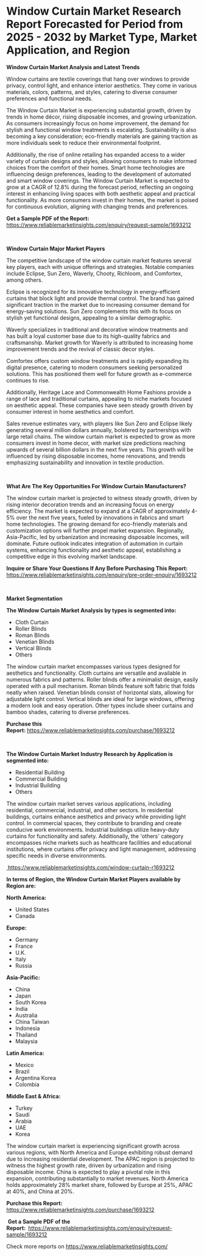 <p><h1>Window Curtain Market Research Report Forecasted for Period from 2025 -  2032 by Market Type, Market Application, and Region</h1></p><p><strong>Window Curtain Market Analysis and Latest Trends</strong></p>
<p><p>Window curtains are textile coverings that hang over windows to provide privacy, control light, and enhance interior aesthetics. They come in various materials, colors, patterns, and styles, catering to diverse consumer preferences and functional needs.</p><p>The Window Curtain Market is experiencing substantial growth, driven by trends in home décor, rising disposable incomes, and growing urbanization. As consumers increasingly focus on home improvement, the demand for stylish and functional window treatments is escalating. Sustainability is also becoming a key consideration; eco-friendly materials are gaining traction as more individuals seek to reduce their environmental footprint.</p><p>Additionally, the rise of online retailing has expanded access to a wider variety of curtain designs and styles, allowing consumers to make informed choices from the comfort of their homes. Smart home technologies are influencing design preferences, leading to the development of automated and smart window coverings. The Window Curtain Market is expected to grow at a CAGR of 12.8% during the forecast period, reflecting an ongoing interest in enhancing living spaces with both aesthetic appeal and practical functionality. As more consumers invest in their homes, the market is poised for continuous evolution, aligning with changing trends and preferences.</p></p>
<p><strong>Get a Sample PDF of the Report:&nbsp;</strong> <a href="https://www.reliablemarketinsights.com/enquiry/request-sample/1693212?utm_campaign=2281&utm_medium=2&utm_source=Github&utm_content=ia&utm_term=08022025&utm_id=window-curtain">https://www.reliablemarketinsights.com/enquiry/request-sample/1693212</a></p>
<p>&nbsp;</p>
<p><strong>Window Curtain Major Market Players</strong></p>
<p><p>The competitive landscape of the window curtain market features several key players, each with unique offerings and strategies. Notable companies include Eclipse, Sun Zero, Waverly, Chooty, Richloom, and Comfortex, among others.</p><p>Eclipse is recognized for its innovative technology in energy-efficient curtains that block light and provide thermal control. The brand has gained significant traction in the market due to increasing consumer demand for energy-saving solutions. Sun Zero complements this with its focus on stylish yet functional designs, appealing to a similar demographic.</p><p>Waverly specializes in traditional and decorative window treatments and has built a loyal customer base due to its high-quality fabrics and craftsmanship. Market growth for Waverly is attributed to increasing home improvement trends and the revival of classic decor styles.</p><p>Comfortex offers custom window treatments and is rapidly expanding its digital presence, catering to modern consumers seeking personalized solutions. This has positioned them well for future growth as e-commerce continues to rise. </p><p>Additionally, Heritage Lace and Commonwealth Home Fashions provide a range of lace and traditional curtains, appealing to niche markets focused on aesthetic appeal. These companies have seen steady growth driven by consumer interest in home aesthetics and comfort.</p><p>Sales revenue estimates vary, with players like Sun Zero and Eclipse likely generating several million dollars annually, bolstered by partnerships with large retail chains. The window curtain market is expected to grow as more consumers invest in home decor, with market size predictions reaching upwards of several billion dollars in the next five years. This growth will be influenced by rising disposable incomes, home renovations, and trends emphasizing sustainability and innovation in textile production.</p></p>
<p>&nbsp;</p>
<p><strong>What Are The Key Opportunities For Window Curtain Manufacturers?</strong></p>
<p><p>The window curtain market is projected to witness steady growth, driven by rising interior decoration trends and an increasing focus on energy efficiency. The market is expected to expand at a CAGR of approximately 4-5% over the next five years, fueled by innovations in fabrics and smart home technologies. The growing demand for eco-friendly materials and customization options will further propel market expansion. Regionally, Asia-Pacific, led by urbanization and increasing disposable incomes, will dominate. Future outlook indicates integration of automation in curtain systems, enhancing functionality and aesthetic appeal, establishing a competitive edge in this evolving market landscape.</p></p>
<p><strong>Inquire or Share Your Questions If Any Before Purchasing This Report:</strong> <a href="https://www.reliablemarketinsights.com/enquiry/pre-order-enquiry/1693212?utm_campaign=2281&utm_medium=2&utm_source=Github&utm_content=ia&utm_term=08022025&utm_id=window-curtain">https://www.reliablemarketinsights.com/enquiry/pre-order-enquiry/1693212</a></p>
<p>&nbsp;</p>
<p><strong>Market Segmentation</strong></p>
<p><strong>The Window Curtain Market Analysis by types is segmented into:</strong></p>
<p><ul><li>Cloth Curtain</li><li>Roller Blinds</li><li>Roman Blinds</li><li>Venetian Blinds</li><li>Vertical Blinds</li><li>Others</li></ul></p>
<p><p>The window curtain market encompasses various types designed for aesthetics and functionality. Cloth curtains are versatile and available in numerous fabrics and patterns. Roller blinds offer a minimalist design, easily operated with a pull mechanism. Roman blinds feature soft fabric that folds neatly when raised. Venetian blinds consist of horizontal slats, allowing for adjustable light control. Vertical blinds are ideal for large windows, offering a modern look and easy operation. Other types include sheer curtains and bamboo shades, catering to diverse preferences.</p></p>
<p><strong>Purchase this Report:&nbsp;</strong><a href="https://www.reliablemarketinsights.com/purchase/1693212?utm_campaign=2281&utm_medium=2&utm_source=Github&utm_content=ia&utm_term=08022025&utm_id=window-curtain">https://www.reliablemarketinsights.com/purchase/1693212</a></p>
<p>&nbsp;</p>
<p><strong>The Window Curtain Market Industry Research by Application is segmented into:</strong></p>
<p><ul><li>Residential Building</li><li>Commercial Building</li><li>Industrial Building</li><li>Others</li></ul></p>
<p><p>The window curtain market serves various applications, including residential, commercial, industrial, and other sectors. In residential buildings, curtains enhance aesthetics and privacy while providing light control. In commercial spaces, they contribute to branding and create conducive work environments. Industrial buildings utilize heavy-duty curtains for functionality and safety. Additionally, the 'others' category encompasses niche markets such as healthcare facilities and educational institutions, where curtains offer privacy and light management, addressing specific needs in diverse environments.</p></p>
<p><a href="https://www.reliablemarketinsights.com/window-curtain-r1693212?utm_campaign=2281&utm_medium=2&utm_source=Github&utm_content=ia&utm_term=08022025&utm_id=window-curtain">&nbsp;https://www.reliablemarketinsights.com/window-curtain-r1693212</a></p>
<p><strong>In terms of Region, the Window Curtain Market Players available by Region are:</strong></p>
<p>
    <p> <strong> North America: </strong>
        <ul>
            <li>United States</li>
            <li>Canada</li>
        </ul>
        </p> 
    <p> <strong> Europe: </strong>
        <ul>
            <li>Germany</li>
            <li>France</li>
            <li>U.K.</li>
            <li>Italy</li>
            <li>Russia</li>
        </ul>
        </p> 
    <p> <strong> Asia-Pacific: </strong>
        <ul>
            <li>China</li>
            <li>Japan</li>
            <li>South Korea</li>
            <li>India</li>
            <li>Australia</li>
            <li>China Taiwan</li>
            <li>Indonesia</li>
            <li>Thailand</li>
            <li>Malaysia</li>
        </ul>
        </p> 
    <p> <strong> Latin America: </strong>
        <ul>
            <li>Mexico</li>
            <li>Brazil</li>
            <li>Argentina Korea</li>
            <li>Colombia</li>
        </ul>
        </p> 
    <p> <strong> Middle East & Africa: </strong>
        <ul>
            <li>Turkey</li>
            <li>Saudi</li>
            <li>Arabia</li>
            <li>UAE</li>
            <li>Korea</li>
        </ul>
    </p>
    </p>
<p><p>The window curtain market is experiencing significant growth across various regions, with North America and Europe exhibiting robust demand due to increasing residential development. The APAC region is projected to witness the highest growth rate, driven by urbanization and rising disposable income. China is expected to play a pivotal role in this expansion, contributing substantially to market revenues. North America holds approximately 28% market share, followed by Europe at 25%, APAC at 40%, and China at 20%.</p></p>
<p><strong>Purchase this Report: </strong><a href="https://www.reliablemarketinsights.com/purchase/1693212?utm_campaign=2281&utm_medium=2&utm_source=Github&utm_content=ia&utm_term=08022025&utm_id=window-curtain">https://www.reliablemarketinsights.com/purchase/1693212</a></p>
<p>&nbsp;<strong>Get a Sample PDF of the Report:&nbsp;&nbsp;</strong><a href="https://www.reliablemarketinsights.com/enquiry/request-sample/1693212?utm_campaign=2281&utm_medium=2&utm_source=Github&utm_content=ia&utm_term=08022025&utm_id=window-curtain">https://www.reliablemarketinsights.com/enquiry/request-sample/1693212</a></p>
<p><strong></strong></p>
<p>Check more reports on <a href="https://www.reliablemarketinsights.com/?utm_campaign=2281&utm_medium=2&utm_source=Github&utm_content=ia&utm_term=08022025&utm_id=window-curtain">https://www.reliablemarketinsights.com/</a></p>